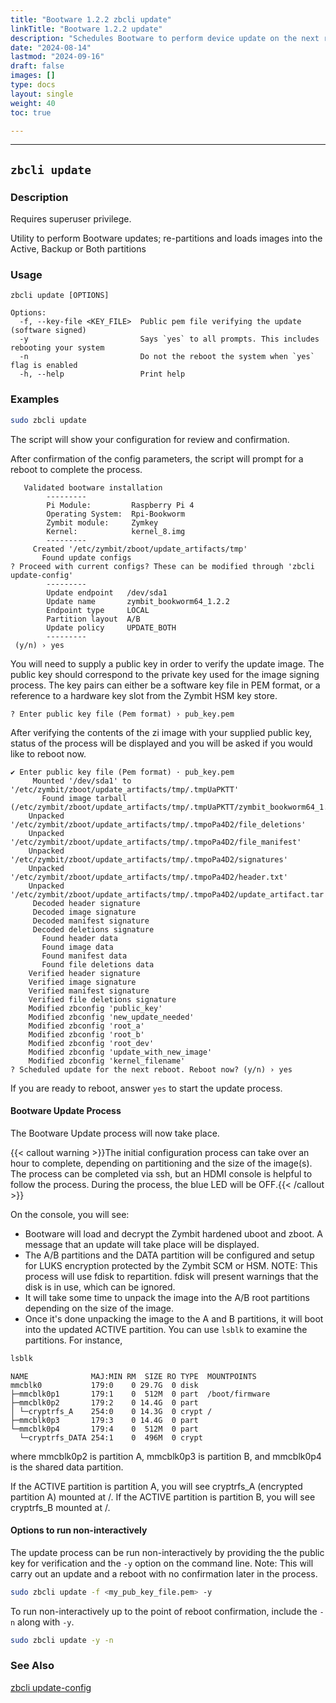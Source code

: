 ```yaml
---
title: "Bootware 1.2.2 zbcli update"
linkTitle: "Bootware 1.2.2 update"
description: "Schedules Bootware to perform device update on the next reboot"
date: "2024-08-14"
lastmod: "2024-09-16"
draft: false
images: []
type: docs
layout: single
weight: 40
toc: true

---
```


-----

## `zbcli update`

### Description

Requires superuser privilege.

Utility to perform Bootware updates; re-partitions and loads images into the Active, Backup or Both partitions

### Usage

```
zbcli update [OPTIONS]

Options:
  -f, --key-file <KEY_FILE>  Public pem file verifying the update (software signed)
  -y                         Says `yes` to all prompts. This includes rebooting your system
  -n                         Do not the reboot the system when `yes` flag is enabled
  -h, --help                 Print help
```

### Examples

```bash
sudo zbcli update
```

The script will show your configuration for review and confirmation.

After confirmation of the config parameters, the script will prompt for a reboot to complete the process. 

```
   Validated bootware installation
        ---------
        Pi Module:         Raspberry Pi 4
        Operating System:  Rpi-Bookworm
        Zymbit module:     Zymkey
        Kernel:            kernel_8.img
        ---------
     Created '/etc/zymbit/zboot/update_artifacts/tmp'
       Found update configs
? Proceed with current configs? These can be modified through 'zbcli update-config'
        ---------
        Update endpoint   /dev/sda1
        Update name       zymbit_bookworm64_1.2.2
        Endpoint type     LOCAL
        Partition layout  A/B
        Update policy     UPDATE_BOTH
        ---------
 (y/n) › yes
```

You will need to supply a public key in order to verify the update image. The public key should correspond to the private key used for the image signing process. The key pairs can either be a software key file in PEM format, or a reference to a hardware key slot from the Zymbit HSM key store.

```
? Enter public key file (Pem format) › pub_key.pem
```
After verifying the contents of the zi image with your supplied public key, status of the process will be displayed and you will be asked if you would like to reboot now.

```
✔ Enter public key file (Pem format) · pub_key.pem
     Mounted '/dev/sda1' to '/etc/zymbit/zboot/update_artifacts/tmp/.tmpUaPKTT'
       Found image tarball (/etc/zymbit/zboot/update_artifacts/tmp/.tmpUaPKTT/zymbit_bookworm64_1.2.2.zi)
    Unpacked '/etc/zymbit/zboot/update_artifacts/tmp/.tmpoPa4D2/file_deletions'
    Unpacked '/etc/zymbit/zboot/update_artifacts/tmp/.tmpoPa4D2/file_manifest'
    Unpacked '/etc/zymbit/zboot/update_artifacts/tmp/.tmpoPa4D2/signatures'
    Unpacked '/etc/zymbit/zboot/update_artifacts/tmp/.tmpoPa4D2/header.txt'
    Unpacked '/etc/zymbit/zboot/update_artifacts/tmp/.tmpoPa4D2/update_artifact.tar'
     Decoded header signature
     Decoded image signature
     Decoded manifest signature
     Decoded deletions signature
       Found header data
       Found image data
       Found manifest data
       Found file deletions data
    Verified header signature
    Verified image signature
    Verified manifest signature
    Verified file deletions signature
    Modified zbconfig 'public_key'
    Modified zbconfig 'new_update_needed'
    Modified zbconfig 'root_a'
    Modified zbconfig 'root_b'
    Modified zbconfig 'root_dev'
    Modified zbconfig 'update_with_new_image'
    Modified zbconfig 'kernel_filename'
? Scheduled update for the next reboot. Reboot now? (y/n) › yes
```
If you are ready to reboot, answer `yes` to start the update process.

#### Bootware Update Process

The Bootware Update process will now take place. 

{{< callout warning >}}The initial configuration process can take over an hour to complete, depending on partitioning and the size of the image(s). The process can be completed via ssh, but an HDMI console is helpful to follow the process. During the process, the blue LED will be OFF.{{< /callout >}}

On the console, you will see:

* Bootware will load and decrypt the Zymbit hardened uboot and zboot. A message that an update will take place will be displayed.
* The A/B partitions and the DATA partition will be configured and setup for LUKS encryption protected by the Zymbit SCM or HSM. NOTE: This process will use fdisk to repartition. fdisk will present warnings that the disk is in use, which can be ignored.
* It will take some time to unpack the image into the A/B root partitions depending on the size of the image.
* Once it's done unpacking the image to the A and B partitions, it will boot into the updated ACTIVE partition. You can use `lsblk` to examine the partitions. For instance, 

```bash
lsblk
```

```
NAME              MAJ:MIN RM  SIZE RO TYPE  MOUNTPOINTS
mmcblk0           179:0    0 29.7G  0 disk
├─mmcblk0p1       179:1    0  512M  0 part  /boot/firmware
├─mmcblk0p2       179:2    0 14.4G  0 part
│ └─cryptrfs_A    254:0    0 14.3G  0 crypt /          
├─mmcblk0p3       179:3    0 14.4G  0 part
└─mmcblk0p4       179:4    0  512M  0 part
  └─cryptrfs_DATA 254:1    0  496M  0 crypt
```

where mmcblk0p2 is partition A, mmcblk0p3 is partition B, and mmcblk0p4 is the shared data partition.

If the ACTIVE partition is partition A, you will see cryptrfs_A (encrypted partition A) mounted at /. If the ACTIVE partition is partition B, you will see cryptrfs_B mounted at /.

#### Options to run non-interactively

The update process can be run non-interactively by providing the the public key for verification and the `-y` option on the command line. Note: This will carry out an update and a reboot with no confirmation later in the process.

```bash
sudo zbcli update -f <my_pub_key_file.pem> -y
```

To run non-interactively up to the point of reboot confirmation, include the `-n` along with `-y`.

```bash
sudo zbcli update -y -n
```

### See Also
[zbcli update-config](../update-config)

